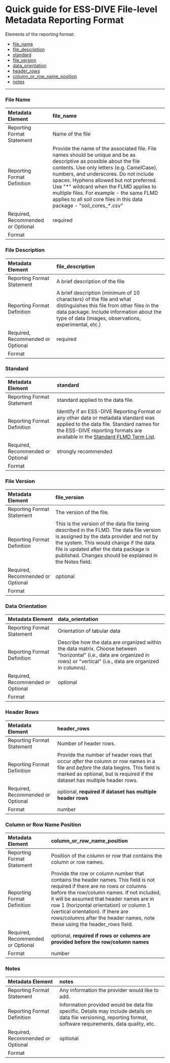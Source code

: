 # Quick guide for ESS-DIVE File-level Metadata Reporting Format

Elements of the reporting format:  
* [file_name](#file-name)  
* [file_description](#file-description)  
* [standard](#standard)
* [file_version](#file_version)
* [data_orientation](#data-orientation)
* [header_rows](#header-rows)
* [column_or_row_name_position](#column-or-row-name-position)
* [notes](#notes)  

---  

### File Name  
|Metadata Element|file_name|
|:----------------------------------------------------|:----------------------------------------------------|
|Reporting Format Statement|Name of the file|
|Reporting Format Definition|Provide the name of the associated file. File names should be unique and be as descriptive as possible about the file contents. Use only letters (e.g. CamelCase), numbers, and underscores. Do not include spaces. Hyphens allowed but not preferred. Use "\*" wildcard when the FLMD applies to multiple files. For example - the same FLMD applies to all soil core files in this data package - "soil&#95;cores&#95;\*\.csv"|
|Required, Recommended or Optional|required|
|Format||

### File Description
|Metadata Element|file_description|
|:----------------------------------------------------|:----------------------------------------------------|
|Reporting Format Statement|A brief description of the file|
|Reporting Format Definition|A brief description (minimum of 10 characters) of the file and what distinguishes this file from other files in the data package. Include information about the type of data (images, observations, experimental, etc.) |
|Required, Recommended or Optional|required|
|Format||

### Standard  
|Metadata Element|standard|
|:----------------------------------------------------|:----------------------------------------------------|
|Reporting Format Statement|standard applied to the data file.|
|Reporting Format Definition|Identify if an ESS-DIVE Reporting Format or any other data or metadata standard was applied to the data file. Standard names for the ESS-DIVE reporting formats are available in the [Standard FLMD Term List](https://github.com/ess-dive-community/essdive-file-level-metadata/blob/release-v1.1/RF_FLMD_Standard_Terms.csv).| 
|Required, Recommended or Optional|strongly recommended|
|Format||


### File Version  
|Metadata Element|file_version|
|:----------------------------------------------------|:----------------------------------------------------|
|Reporting Format Statement|The version of the file.|
|Reporting Format Definition|This is the version of the data file being described in the FLMD. The data file version is assigned by the data provider and not by the system. This would change if the data file is updated after the data package is published. Changes should be explained in the Notes field.|
|Required, Recommended or Optional|optional|
|Format||

### Data Orientation  
|Metadata Element|data_orientation|
|:----------------------------------------------------|:----------------------------------------------------|
|Reporting Format Statement|Orientation of tabular data|
|Reporting Format Definition|Describe how the data are organized within the data matrix. Choose between "horizontal" (i.e., data are organized in rows) or "vertical" (i.e., data are organized in columns).|
|Required, Recommended or Optional|optional|
|Format||  

### Header Rows
|Metadata Element|header_rows|
|:----------------------------------------------------|:----------------------------------------------------|
|Reporting Format Statement|Number of header rows.|
|Reporting Format Definition|Provide the number of header rows that occur _after_ the column or row names in a file and _before_ the data begins. This field is marked as optional, but is required if the dataset has multiple header rows.|
|Required, Recommended or Optional|optional, **required if dataset has multiple header rows**|
|Format|number|

### Column or Row Name Position
|Metadata Element|column_or_row_name_position|
|:----------------------------------------------------|:----------------------------------------------------|
|Reporting Format Statement|Position of the column or row that contains the column or row names.|
|Reporting Format Definition|Provide the row or column number that contains the header names. This field is not required if there are no rows or columns before the row/column names. If not included, it will be assumed that header names are in row 1 (horizontal orientation) or column 1 (vertical orientation). If there are rows/columns after the header names, note these using the header_rows field.|
|Required, Recommended or Optional|optional, **required if rows or columns are provided before the row/column names**|
|Format|number|

### Notes  
|Metadata Element|notes|
|:----------------------------------------------------|:----------------------------------------------------|
|Reporting Format Statement|Any information the provider would like to add.|
|Reporting Format Definition|Information provided would be data file specific. Details may include details on data file versioning, reporting format, software requirements, data quality, etc.|
|Required, Recommended or Optional|optional|
|Format||
